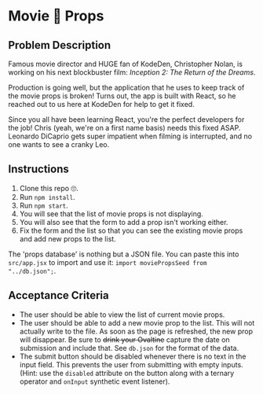 # Movie 🎥 Props

## Problem Description

Famous movie director and HUGE fan of KodeDen, Christopher Nolan, is working on his next blockbuster film: _Inception 2: The Return of the Dreams_.

Production is going well, but the application that he uses to keep track of the movie props is broken! Turns out, the app is built with React, so he reached out to us here at KodeDen for help to get it fixed.

Since you all have been learning React, you're the perfect developers for the job! Chris (yeah, we're on a first name basis) needs this fixed ASAP. Leonardo DiCaprio gets super impatient when filming is interrupted, and no one wants to see a cranky Leo.

## Instructions

1. Clone this repo 🙄.
2. Run `npm install`.
3. Run `npm start`.
4. You will see that the list of movie props is not displaying.
5. You will also see that the form to add a prop isn't working either.
6. Fix the form and the list so that you can see the existing movie props and add new props to the list.

The 'props database' is nothing but a JSON file. You can paste this into `src/app.jsx` to import and use it: `import moviePropsSeed from "../db.json";`.

## Acceptance Criteria

- The user should be able to view the list of current movie props.
- The user should be able to add a new movie prop to the list. This will not actually write to the file. As soon as the page is refreshed, the new prop will disappear. Be sure to ~~drink your Ovaltine~~ capture the date on submission and include that. See `db.json` for the format of the data.
- The submit button should be disabled whenever there is no text in the input field. This prevents the user from submitting with empty inputs. (Hint: use the `disabled` attribute on the button along with a ternary operator and `onInput` synthetic event listener).
